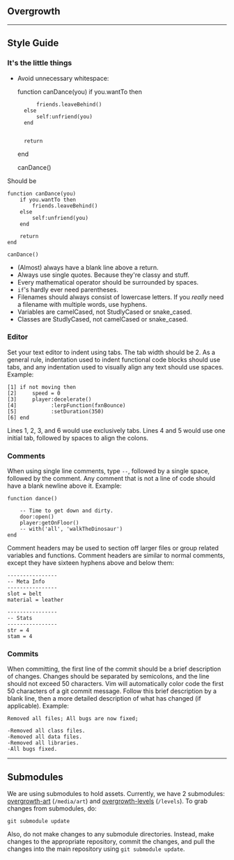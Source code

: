 Overgrowth
----------

- - - 

Style Guide
-----------

### It's the little things
- Avoid unnecessary whitespace:

	function canDance(you)
		if you.wantTo then
			
			friends.leaveBehind()
		else
			self:unfriend(you)
		end


		return
		
	end


	canDance()

Should be

	function canDance(you)
		if you.wantTo then
			friends.leaveBehind()
		else
			self:unfriend(you)
		end

		return
	end

	canDance()

- (Almost) always have a blank line above a return.
- Always use single quotes.  Because they're classy and stuff.
- Every mathematical operator should be surrounded by spaces.
- `if`'s hardly ever need parentheses.
- Filenames should always consist of lowercase letters.  If you *really* need a filename with multiple words, use hyphens.
- Variables are camelCased, not StudlyCased or snake_cased.
- Classes are StudlyCased, not camelCased or snake_cased.

### Editor
Set your text editor to indent using tabs.  The tab width should be 2.  As a general rule, indentation used to indent functional code blocks should use tabs, and any indentation used to visually align any text should use spaces.  Example:

	[1] if not moving then
	[2] 	speed = 0
	[3] 	player:decelerate()
	[4] 	      :lerpFunction(fxnBounce)
	[5] 	      :setDuration(350)
	[6] end

Lines 1, 2, 3, and 6 would use exclusively tabs.  Lines 4 and 5 would use one initial tab, followed by spaces to align the colons.

### Comments
When using single line comments, type `--`, followed by a single space, followed by the comment.  Any comment that is not a line of code should have a blank newline above it.  Example:

	function dance()
		
		-- Time to get down and dirty.
		door:open()
		player:getOnFloor()
		-- with('all', 'walkTheDinosaur')
	end

Comment headers may be used to section off larger files or group related variables and functions.  Comment headers are similar to normal comments, except they have sixteen hyphens above and below them:

	----------------
	-- Meta Info
	----------------
	slot = belt
	material = leather
	
	----------------
	-- Stats
	----------------
	str = 4
	stam = 4

### Commits
When committing, the first line of the commit should be a brief description of changes.  Changes should be separated by semicolons, and the line should not exceed 50 characters.  Vim will automatically color code the first 50 characters of a git commit message.  Follow this brief description by a blank line, then a more detailed description of what has changed (if applicable).  Example:

	Removed all files; All bugs are now fixed;
	
	-Removed all class files.
	-Removed all data files.
	-Removed all libraries.
	-All bugs fixed.

- - -

Submodules
----------
We are using submodules to hold assets.  Currently, we have 2 submodules: [overgrowth-art](http://github.com/ifdm/overgrowth-art) (`/media/art`) and [overgrowth-levels](http://github.com/ifdm/overgrowth-levels) (`/levels`).  To grab changes from submodules, do:

	git submodule update

Also, do not make changes to any submodule directories.  Instead, make changes to the appropriate repository, commit the changes, and pull the changes into the main repository using `git submodule update`.
